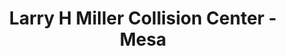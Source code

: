 ---
title: "Larry H Miller Collision Center - Mesa"
url: /mesa/larry-h-miller-collision-center-mesa/
shop: car repair
---